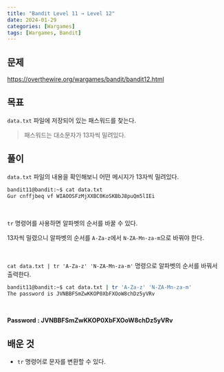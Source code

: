 ```yaml
---
title: "Bandit Level 11 → Level 12"
date: 2024-01-29
categories: [Wargames]
tags: [Wargames, Bandit]
---
```


## 문제
<https://overthewire.org/wargames/bandit/bandit12.html>
 
## 목표
`data.txt` 파일에 저장되어 있는 패스워드를 찾는다.
> 패스워드는 대소문자가 13자씩 밀려있다.

## 풀이
`data.txt` 파일의 내용을 확인해보니 어떤 메시지가 13자씩 밀려있다.

```sh
bandit11@bandit:~$ cat data.txt
Gur cnffjbeq vf WIAOOSFzMjXXBC0KoSKBbJ8puQm5lIEi
```  

&nbsp;  

`tr` 명령어를 사용하면 알파벳의 순서를 바꿀 수 있다.  

13자씩 밀렸으니 알파벳의 순서를 `A-Za-z`에서 `N-ZA-Mn-za-m`으로 바꿔야 한다.  

&nbsp;  

`cat data.txt | tr 'A-Za-z' 'N-ZA-Mn-za-m'` 명령으로 알파벳의 순서를 바꿔서 출력한다.

```sh
bandit11@bandit:~$ cat data.txt | tr 'A-Za-z' 'N-ZA-Mn-za-m'
The password is JVNBBFSmZwKKOP0XbFXOoW8chDz5yVRv
```  

&nbsp;  

**Password : JVNBBFSmZwKKOP0XbFXOoW8chDz5yVRv**


## 배운 것
- `tr` 명령어로 문자를 변환할 수 있다.